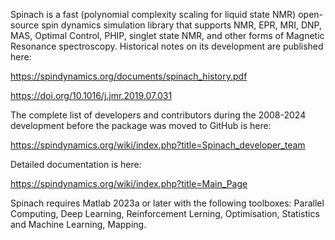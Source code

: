 Spinach is a fast (polynomial complexity scaling for liquid state NMR) open-source 
spin dynamics simulation library that supports NMR, EPR, MRI, DNP, MAS, Optimal Control,
PHIP, singlet state NMR, and other forms of Magnetic Resonance spectroscopy. Historical
notes on its development are published here:

https://spindynamics.org/documents/spinach_history.pdf

https://doi.org/10.1016/j.jmr.2019.07.031

The complete list of developers and contributors during the 2008-2024 development before
the package was moved to GitHub is here:

https://spindynamics.org/wiki/index.php?title=Spinach_developer_team

Detailed documentation is here:

https://spindynamics.org/wiki/index.php?title=Main_Page

Spinach requires Matlab 2023a or later with the following toolboxes: Parallel Computing, 
Deep Learning, Reinforcement Lerning, Optimisation, Statistics and Machine Learning, Mapping.
